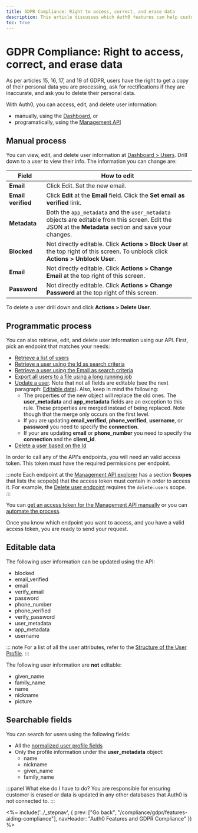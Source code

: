 ```yaml
---
title: GDPR Compliance: Right to access, correct, and erase data
description: This article discusses which Auth0 features can help customers comply with the GDPR requirements on the user's right to access, correct, and erase their personal data
toc: true
---
```

# GDPR Compliance: Right to access, correct, and erase data

As per articles 15, 16, 17, and 19 of GDPR, users have the right to get a copy of their personal data you are processing, ask for rectifications if they are inaccurate, and ask you to delete their personal data. 

With Auth0, you can access, edit, and delete user information:
- manually, using the [Dashboard](${manage_url}/#/users), or
- programatically, using the [Management API](/api/management/v2)

## Manual process

You can view, edit, and delete user information at [Dashboard > Users](${manage_url}/#/users). Drill down to a user to view their info. The information you can change are:

| **Field** | **How to edit**
|-|-|
| **Email** | Click Edit. Set the new email.
| **Email verified** | Click **Edit** at the **Εmail** field. Click the **Set email as verified** link.
| **Metadata** | Both the `app_metadata` and the `user_metadata` objects are editable from this screen. Edit the JSON at the **Metadata** section and save your changes.
| **Blocked** | Not directly editable. Click **Actions > Block User** at the top right of this screen. To unblock click **Actions > Unblock User**.
| **Email** | Not directly editable. Click **Actions > Change Email** at the top right of this screen.
| **Password** | Not directly editable. Click **Actions > Change Password** at the top right of this screen.

To delete a user drill down and click **Actions > Delete User**.

## Programmatic process

You can also retrieve, edit, and delete user information using our API. First, pick an endpoint that matches your needs:

- [Retrieve a list of users](/users/search#users)
- [Retrieve a user using the Id as search criteria](/users/search#users-by-id)
- [Retrieve a user using the Email as search criteria](/users/search#users-by-email)
- [Export all users to a file using a long running job](/users/search#user-export)
- [Update a user](/api/management/v2#!/Users/patch_users_by_id). Note that not all fields are editable (see the next paragraph: [Editable data](#editable-data)). Also, keep in mind the following:
  - The properties of the new object will replace the old ones. The **user_metadata** and **app_metadata** fields are an exception to this rule. These properties are merged instead of being replaced. Note though that the merge only occurs on the first level.
  - If you are updating **email_verified**, **phone_verified**, **username**, or **password** you need to specify the **connection**.
  - If your are updating **email** or **phone_number** you need to specify the **connection** and the **client_id**.
- [Delete a user based on the Id](/api/management/v2#!/Users/delete_users_by_id)

In order to call any of the API's endpoints, you will need an valid access token. This token must have the required permissions per endpoint.

:::note
Each endpoint at the [Management API explorer](/api/management/v2) has a section **Scopes** that lists the scope(s) that the access token must contain in order to access it. For example, the [Delete user endpoint](/api/management/v2#!/Users/delete_users_by_id) requires the `delete:users` scope.
:::

You can [get an access token for the Management API manually](/api/management/v2/tokens#get-a-token-manually) or you can [automate the process](/api/management/v2/tokens#automate-the-process).

Once you know which endpoint you want to access, and you have a valid access token, you are ready to send your request.

## Editable data

The following user information can be updated using the API:
- blocked
- email_verified
- email
- verify_email
- password
- phone_number
- phone_verified
- verify_password
- user_metadata
- app_metadata
- username	

::: note
For a list of all the user attributes, refer to the [Structure of the User Profile](/user-profile/user-profile-structure).
:::

The following user information are **not** editable:
- given_name
- family_name
- name
- nickname
- picture

## Searchable fields

You can search for users using the following fields:

- All the [normalized user profile fields](/user-profile/normalized/auth0)
- Only the profile information under the **user_metadata** object:
  - name
  - nickname
  - given_name
  - family_name

:::panel What else do I have to do?
You are responsible for ensuring customer is erased or data is updated in any other databases that Auth0 is not connected to.
:::

<%= include('../_stepnav', {
 prev: ["Go back", "/compliance/gdpr/features-aiding-compliance"],
 navHeader: "Auth0 Features and GDPR Compliance"
}) %>
